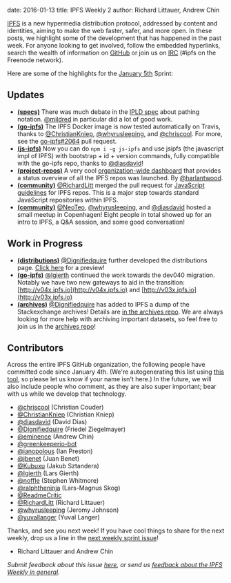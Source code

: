 date: 2016-01-13
title: IPFS Weekly 2
author: Richard Littauer, Andrew Chin

[IPFS](//ipfs.io/) is a new hypermedia distribution protocol, addressed by content and identities, aiming to make the web faster, safer, and more open. In these posts, we highlight some of the development that has happened in the past week. For anyone looking to get involved, follow the embedded hyperlinks, search the wealth of information on [GitHub](//github.com/ipfs) or join us on [IRC](//webchat.freenode.net/?channels=ipfs) (#ipfs on the Freenode network).

Here are some of the highlights for the [January 5th](//github.com/ipfs/pm/issues/77) Sprint:

## Updates

* [**(specs)**](//github.com/ipfs/specs) There was much debate in the [IPLD spec](https://github.com/ipfs/specs/pull/37) about pathing notation. [@mildred](//github.com/mildred) in particular did a lot of good work.
* [**(go-ipfs)**](//github.com/ipfs/go-ipfs) The IPFS Docker image is now tested automatically on Travis, thanks to [@ChristianKniep](//github.com/ChristianKniep), [@whyrusleeping](//github.com/whyrusleeping), and [@chriscool](//github.com/chriscool). For more, see the [go-ipfs#2064](//github.com/ipfs/go-ipfs/pull/2064) pull request.
* [**(js-ipfs)**](//github.com/ipfs/js-ipfs) Now you can do `npm i -g js-ipfs` and use jsipfs (the javascript impl of IPFS) with bootstrap + id + version commands, fully compatible with the go-ipfs repo, thanks to [@diasdavid](//github.com/diasdavid)!
* [**(project-repos)**](//github.com/ipfs/project-repos) A very cool [organization-wide dashboard](http://project-repos.ipfs.io/) that provides a status overview of all the IPFS repos was launched.  By [@harlantwood](//github.com/harlantwood).
* [**(community)**](//github.com/ipfs/community) [@RichardLitt](//github.com/RichardLitt) merged the pull request for [JavaScript guidelines](//github.com/ipfs/community/blob/master/js-contribution-guidelines.md) for IPFS repos. This is a major step towards standard JavaScript repositories within IPFS.
* [**(community)**](//github.com/ipfs/community#meetups) [@NeoTeo](//github.com/NeoTeo), [@whyrusleeping](//github.com/whyrusleeping), and [@diasdavid](//github.com/diasdavid) hosted a small meetup in Copenhagen!  Eight people in total showed up for an intro to IPFS, a Q&A session, and some good conversation!

## Work in Progress

* [**(distributions)**](//github.com/distributions) [@Dignifiedquire](//github.com/Dignifiedquire) further developed the distributions page.  [Click here](http://v04x.ipfs.io/ipfs/QmZyvWokPYGg6DrjE6o2V7qhThzZQZ8QCWqdd2U3S75HXC/index.html) for a preview!
* [**(go-ipfs)**](//github.com/ipfs/go-ipfs) [@lgierth](//github.com/lgierth) continued the work towards the dev040 migration.  Notably we have two new gateways to aid in the transition:   [http://v04x.ipfs.io](http://v04x.ipfs.io) and [http://v03x.ipfs.io](http://v03x.ipfs.io)
* [**(archives)**](//github.com/ipfs/archives/) [@Dignifiedquire](//github.com/Dignifiedquire) has added to IPFS a dump of the Stackexchange archives!  Details are [in the archives repo](//github.com/ipfs/archives/issues/50). We are always looking for more help with archiving important datasets, so feel free to join us in the [archives repo](//github.com/ipfs/archives/)!

## Contributors

Across the entire IPFS GitHub organization, the following people have committed code since January 4th. (We're autogenerating this list using [this tool](//github.com/ipfs/weekly/blob/master/tools/get_commits.py), so please let us know if your name isn't here.) In the future, we will also include people who comment, as they are also super important; bear with us while we develop that technology.

* [@chriscool](//github.com/chriscool) (Christian Couder)
* [@ChristianKniep](//github.com/ChristianKniep) (Christian Kniep)
* [@diasdavid](//github.com/diasdavid) (David Dias)
* [@Dignifiedquire](//github.com/Dignifiedquire) (Friedel Ziegelmayer)
* [@eminence](//github.com/eminence) (Andrew Chin)
* [@greenkeeperio-bot](//github.com/greenkeeperio-bot)
* [@ianopolous](//github.com/ianopolous) (Ian Preston)
* [@jbenet](//github.com/jbenet) (Juan Benet)
* [@Kubuxu](//github.com/Kubuxu) (Jakub Sztandera)
* [@lgierth](//github.com/lgierth) (Lars Gierth)
* [@noffle](//github.com/noffle) (Stephen Whitmore)
* [@ralphtheninja](//github.com/ralphtheninja) (Lars-Magnus Skog)
* [@ReadmeCritic](//github.com/ReadmeCritic)
* [@RichardLitt](//github.com/RichardLitt) (Richard Littauer)
* [@whyrusleeping](//github.com/whyrusleeping) (Jeromy Johnson)
* [@yuvallanger](//github.com/yuvallanger) (Yuval Langer)

Thanks, and see you next week!  If you have cool things to share for the next weekly, drop us a line in the [next weekly sprint issue](//github.com/ipfs/pm/issues/79)!

- Richard Littauer and Andrew Chin

_Submit feedback about this issue [here](//github.com/ipfs/weekly/issues/10), or send us [feedback about the IPFS Weekly in general](//github.com/ipfs/weekly/issues/7)._
